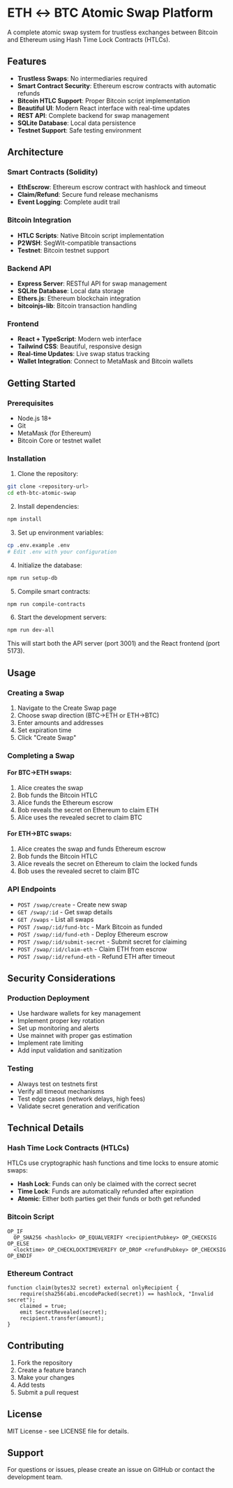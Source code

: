 # ETH ↔ BTC Atomic Swap Platform

A complete atomic swap system for trustless exchanges between Bitcoin and Ethereum using Hash Time Lock Contracts (HTLCs).

## Features

- **Trustless Swaps**: No intermediaries required
- **Smart Contract Security**: Ethereum escrow contracts with automatic refunds
- **Bitcoin HTLC Support**: Proper Bitcoin script implementation
- **Beautiful UI**: Modern React interface with real-time updates
- **REST API**: Complete backend for swap management
- **SQLite Database**: Local data persistence
- **Testnet Support**: Safe testing environment

## Architecture

### Smart Contracts (Solidity)
- **EthEscrow**: Ethereum escrow contract with hashlock and timeout
- **Claim/Refund**: Secure fund release mechanisms
- **Event Logging**: Complete audit trail

### Bitcoin Integration
- **HTLC Scripts**: Native Bitcoin script implementation
- **P2WSH**: SegWit-compatible transactions
- **Testnet**: Bitcoin testnet support

### Backend API
- **Express Server**: RESTful API for swap management
- **SQLite Database**: Local data storage
- **Ethers.js**: Ethereum blockchain integration
- **bitcoinjs-lib**: Bitcoin transaction handling

### Frontend
- **React + TypeScript**: Modern web interface
- **Tailwind CSS**: Beautiful, responsive design
- **Real-time Updates**: Live swap status tracking
- **Wallet Integration**: Connect to MetaMask and Bitcoin wallets

## Getting Started

### Prerequisites
- Node.js 18+
- Git
- MetaMask (for Ethereum)
- Bitcoin Core or testnet wallet

### Installation

1. Clone the repository:
```bash
git clone <repository-url>
cd eth-btc-atomic-swap
```

2. Install dependencies:
```bash
npm install
```

3. Set up environment variables:
```bash
cp .env.example .env
# Edit .env with your configuration
```

4. Initialize the database:
```bash
npm run setup-db
```

5. Compile smart contracts:
```bash
npm run compile-contracts
```

6. Start the development servers:
```bash
npm run dev-all
```

This will start both the API server (port 3001) and the React frontend (port 5173).

## Usage

### Creating a Swap

1. Navigate to the Create Swap page
2. Choose swap direction (BTC→ETH or ETH→BTC)
3. Enter amounts and addresses
4. Set expiration time
5. Click "Create Swap"

### Completing a Swap

#### For BTC→ETH swaps:
1. Alice creates the swap
2. Bob funds the Bitcoin HTLC
3. Alice funds the Ethereum escrow
4. Bob reveals the secret on Ethereum to claim ETH
5. Alice uses the revealed secret to claim BTC

#### For ETH→BTC swaps:
1. Alice creates the swap and funds Ethereum escrow
2. Bob funds the Bitcoin HTLC
3. Alice reveals the secret on Ethereum to claim the locked funds
4. Bob uses the revealed secret to claim BTC

### API Endpoints

- `POST /swap/create` - Create new swap
- `GET /swap/:id` - Get swap details
- `GET /swaps` - List all swaps
- `POST /swap/:id/fund-btc` - Mark Bitcoin as funded
- `POST /swap/:id/fund-eth` - Deploy Ethereum escrow
- `POST /swap/:id/submit-secret` - Submit secret for claiming
- `POST /swap/:id/claim-eth` - Claim ETH from escrow
- `POST /swap/:id/refund-eth` - Refund ETH after timeout

## Security Considerations

### Production Deployment
- Use hardware wallets for key management
- Implement proper key rotation
- Set up monitoring and alerts
- Use mainnet with proper gas estimation
- Implement rate limiting
- Add input validation and sanitization

### Testing
- Always test on testnets first
- Verify all timeout mechanisms
- Test edge cases (network delays, high fees)
- Validate secret generation and verification

## Technical Details

### Hash Time Lock Contracts (HTLCs)
HTLCs use cryptographic hash functions and time locks to ensure atomic swaps:
- **Hash Lock**: Funds can only be claimed with the correct secret
- **Time Lock**: Funds are automatically refunded after expiration
- **Atomic**: Either both parties get their funds or both get refunded

### Bitcoin Script
```
OP_IF
  OP_SHA256 <hashlock> OP_EQUALVERIFY <recipientPubkey> OP_CHECKSIG
OP_ELSE
  <locktime> OP_CHECKLOCKTIMEVERIFY OP_DROP <refundPubkey> OP_CHECKSIG
OP_ENDIF
```

### Ethereum Contract
```solidity
function claim(bytes32 secret) external onlyRecipient {
    require(sha256(abi.encodePacked(secret)) == hashlock, "Invalid secret");
    claimed = true;
    emit SecretRevealed(secret);
    recipient.transfer(amount);
}
```

## Contributing

1. Fork the repository
2. Create a feature branch
3. Make your changes
4. Add tests
5. Submit a pull request

## License

MIT License - see LICENSE file for details.

## Support

For questions or issues, please create an issue on GitHub or contact the development team.